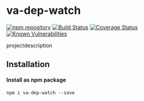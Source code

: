 # va-dep-watch

[![npm repository](https://img.shields.io/npm/v/va-dep-watch.svg)](https://www.npmjs.com/package/va-dep-watch)
[![Build Status](https://travis-ci.org/forceuser/va-dep-watch.svg?branch=master)](https://travis-ci.org/forceuser/va-dep-watch)
[![Coverage Status](https://img.shields.io/codecov/c/github/forceuser/va-dep-watch/master.svg)](https://codecov.io/gh/forceuser/va-dep-watch)
[![Known Vulnerabilities](https://snyk.io/test/github/forceuser/va-dep-watch/badge.svg)](https://snyk.io/test/github/forceuser/va-dep-watch)

projectdescription

## Installation

#### Install as npm package

```shell
npm i va-dep-watch --save
```
